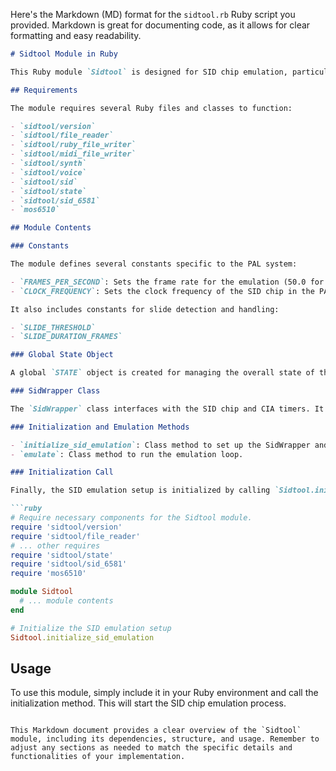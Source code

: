 Here's the Markdown (MD) format for the `sidtool.rb` Ruby script you provided. Markdown is great for documenting code, as it allows for clear formatting and easy readability.

```markdown
# Sidtool Module in Ruby

This Ruby module `Sidtool` is designed for SID chip emulation, particularly for the PAL system. It includes a variety of classes and constants that are essential for accurately emulating the SID chip found in the Commodore 64.

## Requirements

The module requires several Ruby files and classes to function:

- `sidtool/version`
- `sidtool/file_reader`
- `sidtool/ruby_file_writer`
- `sidtool/midi_file_writer`
- `sidtool/synth`
- `sidtool/voice`
- `sidtool/sid`
- `sidtool/state`
- `sidtool/sid_6581`
- `mos6510`

## Module Contents

### Constants

The module defines several constants specific to the PAL system:

- `FRAMES_PER_SECOND`: Sets the frame rate for the emulation (50.0 for PAL).
- `CLOCK_FREQUENCY`: Sets the clock frequency of the SID chip in the PAL system (985248.0).

It also includes constants for slide detection and handling:

- `SLIDE_THRESHOLD`
- `SLIDE_DURATION_FRAMES`

### Global State Object

A global `STATE` object is created for managing the overall state of the SID emulation.

### SidWrapper Class

The `SidWrapper` class interfaces with the SID chip and CIA timers. It includes methods for writing to the SID chip's registers and emulating a single cycle of the SID chip.

### Initialization and Emulation Methods

- `initialize_sid_emulation`: Class method to set up the SidWrapper and Mos6510 CPU.
- `emulate`: Class method to run the emulation loop.

### Initialization Call

Finally, the SID emulation setup is initialized by calling `Sidtool.initialize_sid_emulation`.

```ruby
# Require necessary components for the Sidtool module.
require 'sidtool/version'
require 'sidtool/file_reader'
# ... other requires
require 'sidtool/state'
require 'sidtool/sid_6581'
require 'mos6510'

module Sidtool
  # ... module contents
end

# Initialize the SID emulation setup
Sidtool.initialize_sid_emulation
```

## Usage

To use this module, simply include it in your Ruby environment and call the initialization method. This will start the SID chip emulation process.
```

This Markdown document provides a clear overview of the `Sidtool` module, including its dependencies, structure, and usage. Remember to adjust any sections as needed to match the specific details and functionalities of your implementation.
